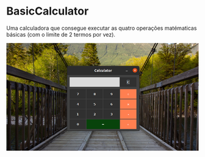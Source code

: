 # BasicCalculator

Uma calculadora que consegue executar as quatro operações matématicas básicas (com o limite de 2 termos por vez). 

![](images/BasicCalculator.png)
